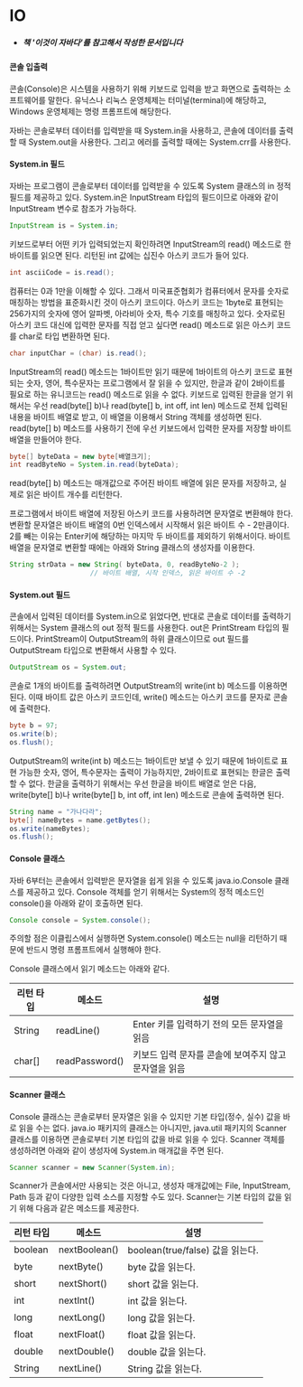 # IO

- ##### 책 '이것이 자바다'를 참고해서 작성한 문서입니다



#### 콘솔 입출력

콘솔(Console)은 시스템을 사용하기 위해 키보드로 입력을 받고 화면으로 출력하는 소프트웨어를 말한다. 유닉스나 리눅스 운영체제는 터미널(terminal)에 해당하고, Windows 운영체제는 명령 프롬프트에 해당한다.

자바는 콘솔로부터 데이터를 입력받을 때 System.in을 사용하고, 콘솔에 데이터를 출력할 때 System.out을 사용한다. 그리고 에러를 출력할 때에는 System.crr를 사용한다.

#### System.in 필드

자바는 프로그램이 콘솔로부터 데이터를 입력받을 수 있도록 System 클래스의 in 정적 필드를 제공하고 있다. System.in은 InputStream 타입의 필드이므로 아래와 같이 InputStream 변수로 참조가 가능하다.

```java
InputStream is = System.in;
```

키보드로부터 어떤 키가 입력되었는지 확인하려면 InputStream의 read() 메소드로 한 바이트를 읽으면 된다. 리턴된 int 값에는 십진수 아스키 코드가 들어 있다.

```java
int asciiCode = is.read();
```

컴퓨터는 0과 1만을 이해할 수 있다. 그래서 미국표준협회가 컴퓨터에서 문자를 숫자로 매칭하는 방법을 표준화시킨 것이 아스키 코드이다. 아스키 코드는 1byte로 표현되는 256가지의 숫자에 영어 알파벳, 아라비아 숫자, 특수 기호를 매칭하고 있다. 숫자로된 아스키 코드 대신에 입력한 문자를 직접 얻고 싶다면 read() 메소드로 읽은 아스키 코드를 char로 타입 변환하면 된다.

```java
char inputChar = (char) is.read();
```

InputStream의 read() 메소드는 1바이트만 읽기 때문에 1바이트의 아스키 코드로 표현되는  숫자, 영어, 특수문자는 프로그램에서 잘 읽을 수 있지만, 한글과 같이 2바이트를 필요로 하는 유니코드는 read() 메소드로 읽을 수 없다. 키보드로 입력된 한글을 얻기 위해서는 우선 read(byte[] b)나 read(byte[] b, int off, int len) 메소드로 전체 입력된 내용을 바이트 배열로 받고, 이 배열을 이용해서 String 객체를 생성하면 된다. read(byte[] b) 메소드를 사용하기 전에 우선 키보드에서 입력한 문자를 저장할 바이트 배열을 만들어야 한다.

```java
byte[] byteData = new byte[배열크기];
int readByteNo = System.in.read(byteData);
```

read(byte[] b) 메소드는 매개값으로 주어진 바이트 배열에 읽은 문자를 저장하고, 실제로 읽은 바이트 개수를 리턴한다.

프로그램에서 바이트 배열에 저장된 아스키 코드를 사용하려면 문자열로 변환해야 한다. 변환할 문자열은 바이트 배열의 0번 인덱스에서 시작해서 읽은 바이트 수 - 2만큼이다. 2를 빼는 이유는 Enter키에 해당하는 마지막 두 바이트를 제외하기 위해서이다. 바이트 배열을 문자열로 변환할 때에는 아래와 String 클래스의 생성자를 이용한다.

```java
String strData = new String( byteData, 0, readByteNo-2 );
					// 바이트 배열, 시작 인덱스, 읽은 바이트 수 -2
```



#### System.out 필드

콘솔에서 입력된 데이터를 System.in으로 읽었다면, 반대로 콘솔로 데이터를 출력하기 위해서는 System 클래스의 out 정적 필드를 사용한다. out은 PrintStream 타입의 필드이다. PrintStream이 OutputStream의 하위 클래스이므로 out 필드를 OutputStream 타입으로 변환해서 사용할 수 있다.

```java
OutputStream os = System.out;
```

콘솔로 1개의 바이트를 출력하려면 OutputStream의 write(int b) 메소드를 이용하면 된다. 이때 바이트 값은 아스키 코드인데, write() 메소드는 아스키 코드를 문자로 콘솔에 출력한다.

```java
byte b = 97;
os.write(b);
os.flush();
```

OutputStream의 write(int b) 메소드는 1바이트만 보낼 수 있기 때문에 1바이트로 표현 가능한 숫자, 영어, 특수문자는 출력이 가능하지만, 2바이트로 표현되는 한글은 출력할 수 없다. 한글을 출력하기 위해서는 우선 한글을 바이트 배열로 얻은 다음, write(byte[] b)나 write(byte[] b, int off, int len) 메소드로 콘솔에 출력하면 된다.

```java
String name = "가나다라";
byte[] nameBytes = name.getBytes();
os.write(nameBytes);
os.flush();
```



#### Console 클래스

자바 6부터는 콘솔에서 입력받은 문자열을 쉽게 읽을 수 있도록 java.io.Console 클래스를 제공하고 있다. Console  객체를 얻기 위해서는 System의 정적 메소드인 console()을 아래와 같이 호출하면 된다.

```java
Console console = System.console();
```

주의할 점은 이클립스에서 실행하면 System.console() 메소드는 null을 리턴하기 때문에 반드시 명령 프롬프트에서 실행해야 한다.

Console 클래스에서 읽기 메소드는 아래와 같다.

| 리턴 타입 | 메소드         | 설명                                                  |
| --------- | -------------- | ----------------------------------------------------- |
| String    | readLine()     | Enter 키를 입력하기 전의 모든 문자열을 읽음           |
| char[]    | readPassword() | 키보드 입력 문자를 콘솔에 보여주지 않고 문자열을 읽음 |



#### Scanner 클래스

Console 클래스는 콘솔로부터 문자열은 읽을 수 있지만 기본 타입(정수, 실수) 값을 바로 읽을 수는 없다. java.io 패키지의 클래스는 아니지만, java.util 패키지의 Scanner 클래스를 이용하면 콘솔로부터 기본 타입의 값을 바로 읽을 수 있다. Scanner 객체를 생성하려면 아래와 같이 생성자에 System.in 매개값을 주면 된다.

```java
Scanner scanner = new Scanner(System.in);
```

Scanner가 콘솔에서만 사용되는 것은 아니고, 생성자 매개값에는 File, InputStream, Path 등과 같이 다양한 입력 소스를 지정할 수도 있다. Scanner는 기본 타입의 값을 읽기 위해 다음과 같은 메소드를 제공한다.

| 리턴 타입 | 메소드        | 설명                             |
| --------- | ------------- | -------------------------------- |
| boolean   | nextBoolean() | boolean(true/false) 값을 읽는다. |
| byte      | nextByte()    | byte 값을 읽는다.                |
| short     | nextShort()   | short 값을 읽는다.               |
| int       | nextInt()     | int 값을 읽는다.                 |
| long      | nextLong()    | long 값을 읽는다.                |
| float     | nextFloat()   | float 값을 읽는다.               |
| double    | nextDouble()  | double 값을 읽는다.              |
| String    | nextLine()    | String 값을 읽는다.              |
